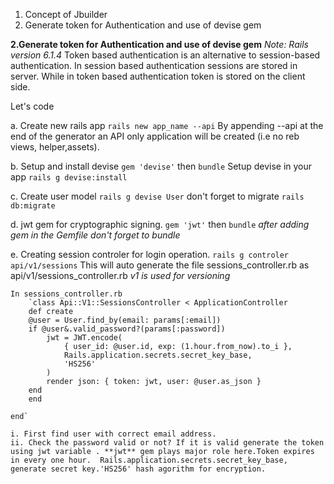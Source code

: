 1. Concept of Jbuilder 
2. Generate token for Authentication and use of devise gem

**2.Generate token for Authentication and use of devise gem**
*Note: Rails version 6.1.4*
Token based authentication is an alternative to session-based authentication. In session based authentication sessions are stored in server. While in token based authentication token is stored on the client side.

Let's code

a. Create new rails app
      `rails new app_name --api`
   By appending --api at the end of the generator an API only application will be created (i.e no reb views, helper,assets).

b. Setup and install devise
       `gem 'devise'` then    `bundle`
       Setup devise in your app 
        `rails g devise:install`

c. Create user model 
        `rails g devise User` don't forget to migrate `rails db:migrate`

d. jwt gem for cryptographic signing.
        `gem 'jwt'` then `bundle`
    *after adding gem in the Gemfile don't forget to bundle*

e. Creating session controler for login operation.
        `rails g controler api/v1/sessions`
    This will auto generate the file sessions_controller.rb as api/v1/sessions_controller.rb
    *v1 is used for versioning*

    In sessions_controller.rb 
        `class Api::V1::SessionsController < ApplicationController
        def create
        @user = User.find_by(email: params[:email])
        if @user&.valid_password?(params[:password])
            jwt = JWT.encode(
                { user_id: @user.id, exp: (1.hour.from_now).to_i },
                Rails.application.secrets.secret_key_base,      
                'HS256'
            )
            render json: { token: jwt, user: @user.as_json }
        end
        end
        
    end`

    i. First find user with correct email address. 
    ii. Check the password valid or not? If it is valid generate the token using jwt variable . **jwt** gem plays major role here.Token expires in every one hour.  Rails.application.secrets.secret_key_base, generate secret key.'HS256' hash agorithm for encryption.








